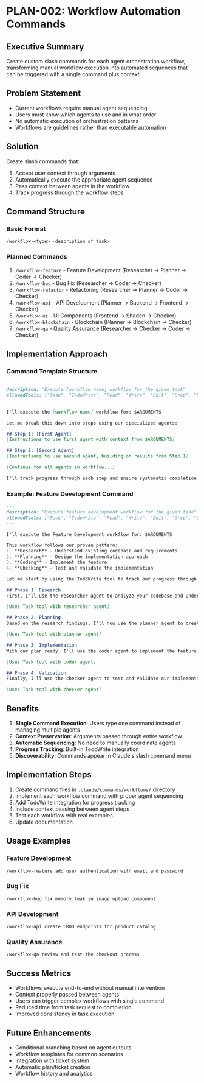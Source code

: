 # PLAN-002: Workflow Automation Commands

## Executive Summary
Create custom slash commands for each agent orchestration workflow, transforming manual workflow execution into automated sequences that can be triggered with a single command plus context.

## Problem Statement
- Current workflows require manual agent sequencing
- Users must know which agents to use and in what order
- No automatic execution of orchestration patterns
- Workflows are guidelines rather than executable automation

## Solution
Create slash commands that:
1. Accept user context through arguments
2. Automatically execute the appropriate agent sequence
3. Pass context between agents in the workflow
4. Track progress through the workflow steps

## Command Structure

### Basic Format
```
/workflow-<type> <description of task>
```

### Planned Commands
1. `/workflow-feature` - Feature Development (Researcher → Planner → Coder → Checker)
2. `/workflow-bug` - Bug Fix (Researcher → Coder → Checker)
3. `/workflow-refactor` - Refactoring (Researcher → Planner → Coder → Checker)
4. `/workflow-api` - API Development (Planner → Backend → Frontend → Checker)
5. `/workflow-ui` - UI Components (Frontend → Shadcn → Checker)
6. `/workflow-blockchain` - Blockchain (Planner → Blockchain → Checker)
7. `/workflow-qa` - Quality Assurance (Researcher → Checker → Coder → Checker)

## Implementation Approach

### Command Template Structure
```markdown
---
description: "Execute [workflow name] workflow for the given task"
allowedTools: ["Task", "TodoWrite", "Read", "Write", "Edit", "Grep", "LS", "Bash"]
---

I'll execute the [workflow name] workflow for: $ARGUMENTS

Let me break this down into steps using our specialized agents:

## Step 1: [First Agent]
[Instructions to use first agent with context from $ARGUMENTS]

## Step 2: [Second Agent]
[Instructions to use second agent, building on results from Step 1]

[Continue for all agents in workflow...]

I'll track progress through each step and ensure systematic completion of your request.
```

### Example: Feature Development Command
```markdown
---
description: "Execute feature development workflow for the given task"
allowedTools: ["Task", "TodoWrite", "Read", "Write", "Edit", "Grep", "LS", "Bash"]
---

I'll execute the Feature Development workflow for: $ARGUMENTS

This workflow follows our proven pattern:
1. **Research** - Understand existing codebase and requirements
2. **Planning** - Design the implementation approach
3. **Coding** - Implement the feature
4. **Checking** - Test and validate the implementation

Let me start by using the TodoWrite tool to track our progress through each phase.

## Phase 1: Research
First, I'll use the researcher agent to analyze your codebase and understand the requirements for "$ARGUMENTS".

[Uses Task tool with researcher agent]

## Phase 2: Planning
Based on the research findings, I'll now use the planner agent to create a detailed implementation plan.

[Uses Task tool with planner agent]

## Phase 3: Implementation
With our plan ready, I'll use the coder agent to implement the feature.

[Uses Task tool with coder agent]

## Phase 4: Validation
Finally, I'll use the checker agent to test and validate our implementation.

[Uses Task tool with checker agent]
```

## Benefits
1. **Single Command Execution**: Users type one command instead of managing multiple agents
2. **Context Preservation**: Arguments passed through entire workflow
3. **Automatic Sequencing**: No need to manually coordinate agents
4. **Progress Tracking**: Built-in TodoWrite integration
5. **Discoverability**: Commands appear in Claude's slash command menu

## Implementation Steps
1. Create command files in `.claude/commands/workflows/` directory
2. Implement each workflow command with proper agent sequencing
3. Add TodoWrite integration for progress tracking
4. Include context passing between agent steps
5. Test each workflow with real examples
6. Update documentation

## Usage Examples

### Feature Development
```
/workflow-feature add user authentication with email and password
```

### Bug Fix
```
/workflow-bug fix memory leak in image upload component
```

### API Development
```
/workflow-api create CRUD endpoints for product catalog
```

### Quality Assurance
```
/workflow-qa review and test the checkout process
```

## Success Metrics
- Workflows execute end-to-end without manual intervention
- Context properly passed between agents
- Users can trigger complex workflows with single command
- Reduced time from task request to completion
- Improved consistency in task execution

## Future Enhancements
- Conditional branching based on agent outputs
- Workflow templates for common scenarios
- Integration with ticket system
- Automatic plan/ticket creation
- Workflow history and analytics